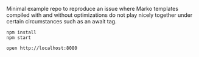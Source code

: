 Minimal example repo to reproduce an issue where Marko templates compiled with and without optimizations do not play nicely together under certain circumstances such as an await tag.

```
npm install
npm start

open http://localhost:8080
```
